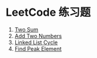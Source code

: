 LeetCode 练习题
===============
1. [Two Sum](src/twoSum.md)
2. [Add Two Numbers](src/addTwoNumbers.md)
141. [Linked List Cycle](src/linkedListCycle.md)
162. [Find Peak Element](src/findPeakElement.md)
